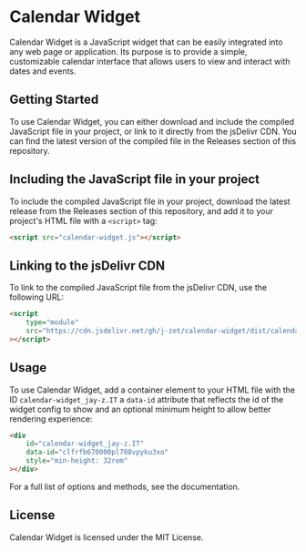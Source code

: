 # Calendar Widget
Calendar Widget is a JavaScript widget that can be easily integrated into any web page or application. Its purpose is to provide a simple, customizable calendar interface that allows users to view and interact with dates and events.

## Getting Started
To use Calendar Widget, you can either download and include the compiled JavaScript file in your project, or link to it directly from the jsDelivr CDN. You can find the latest version of the compiled file in the Releases section of this repository.

## Including the JavaScript file in your project
To include the compiled JavaScript file in your project, download the latest release from the Releases section of this repository, and add it to your project's HTML file with a `<script>` tag:

```html
<script src="calendar-widget.js"></script>
```

## Linking to the jsDelivr CDN
To link to the compiled JavaScript file from the jsDelivr CDN, use the following URL:

```html
<script
    type="module"
    src="https://cdn.jsdelivr.net/gh/j-zet/calendar-widget/dist/calendar-widget.js"
></script>
```

## Usage
To use Calendar Widget, add a container element to your HTML file with the ID `calendar-widget_jay-z.IT` a `data-id` attribute that reflects the id of the widget config to show and an optional minimum height to allow better rendering experience:

```html
<div
    id="calendar-widget_jay-z.IT"
    data-id="clfrfb670000pl708vpyku3xo"
    style="min-height: 32rem"
></div>
```

For a full list of options and methods, see the documentation.

## License
Calendar Widget is licensed under the MIT License.